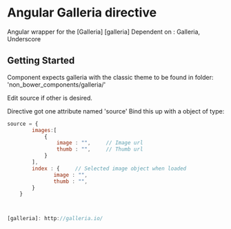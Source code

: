 
Angular Galleria directive
=================

Angular wrapper for the [Galleria] [galleria]
Dependent on : Galleria, Underscore



Getting Started
---------------

Component expects galleria with the classic theme to be found in folder:
'non_bower_components/galleria/'

Edit source if other is desired.



Directive got one attribute named 'source'
Bind this up with a object of type:

```javascript
source = {
        images:[
            {
                image : "",     // Image url
                thumb : "",     // Thumb url
            }
        ],
        index : {     // Selected image object when loaded
               image : "",     
               thumb : "",     
        }
    }



[galleria]: http://galleria.io/